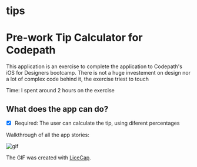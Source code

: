 # tips

# Pre-work Tip Calculator for Codepath

This application is an exercise to complete the application to Codepath's iOS for Designers bootcamp. There is not a huge investement on design nor a lot of complex code behind it, the exercise triest to touch

Time: I spent around 2 hours on the exercise

## What does the app can do?

* [x] Required: The user can calculate the tip, using diferent percentages 
 
 Walkthrough of all the app stories:
 
![gif](https://cloud.githubusercontent.com/assets/13756344/10297986/1aed666a-6b8e-11e5-8e44-7709d2b2fde0.gif)
 
 The GIF was created with [LiceCap](http://www.cockos.com/licecap/).
